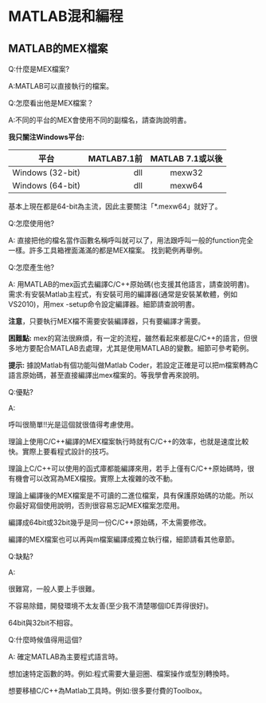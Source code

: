 # MATLAB混和編程
## MATLAB的MEX檔案
Q:什麼是MEX檔案?

A:MATLAB可以直接執行的檔案。

Q:怎麼看出他是MEX檔案？

A:不同的平台的MEX會使用不同的副檔名，請查詢說明書。

**我只關注Windows平台:**

| 平台        |MATLAB7.1前 |MATLAB 7.1或以後|
| --------   | -----:  | :----:  |
|  Windows (32-bit)    |  dll  |  mexw32    |
| Windows (64-bit)   |   dll  |  mexw64 |

基本上現在都是64-bit為主流，因此主要關注「*.mexw64」就好了。

Q:怎麼使用他?

A: 直接把他的檔名當作函數名稱呼叫就可以了，用法跟呼叫一般的function完全一樣。許多工具箱裡面滿滿的都是MEX檔案。
找到範例再舉例。

Q:怎麼產生他?

A: 用MATLAB的mex函式去編譯C/C++原始碼(也支援其他語言，請查說明書)。
需求:有安裝Matlab主程式，有安裝可用的編譯器(通常是安裝某軟體，例如VS2010)，用mex -setup命令設定編譯器。細節請查說明書。

**注意**，只要執行MEX檔不需要安裝編譯器，只有要編譯才需要。

**困難點:** mex的寫法很麻煩，有一定的流程，雖然看起來都是C/C++的語言，但很多地方要配合MATLAB去處理，尤其是使用MATLAB的變數。細節可參考範例。

**提示:** 據說Matlab有個功能叫做Matlab Coder，若設定正確是可以把m檔案轉為C語言原始碼，甚至直接編譯出mex檔案的。等我學會再來說明。

Q:優點?

A:

呼叫很簡單!!光是這個就很值得考慮使用。

理論上使用C/C++編譯的MEX檔案執行時就有C/C++的效率，也就是速度比較快。實際上要看程式設計的技巧。

理論上C/C++可以使用的函式庫都能編譯來用，若手上僅有C/C++原始碼時，很有機會可以改寫為MEX檔按。實際上太複雜的改不動。

理論上編譯後的MEX檔案是不可讀的二進位檔案，具有保護原始碼的功能。所以你最好寫個使用說明，否則很容易忘記MEX檔案怎麼用。

編譯成64bit或32bit幾乎是同一份C/C++原始碼，不太需要修改。

編譯的MEX檔案也可以再與m檔案編譯成獨立執行檔，細節請看其他章節。

Q:缺點?

A:

很難寫，一般人要上手很難。

不容易除錯，開發環境不太友善(至少我不清楚哪個IDE弄得很好)。

64bit與32bit不相容。

Q:什麼時候值得用這個?

A:
確定MATLAB為主要程式語言時。

想加速特定函數的時。例如:程式需要大量迴圈、檔案操作或型別轉換時。

想要移植C/C++為Matlab工具時。例如:很多要付費的Toolbox。
